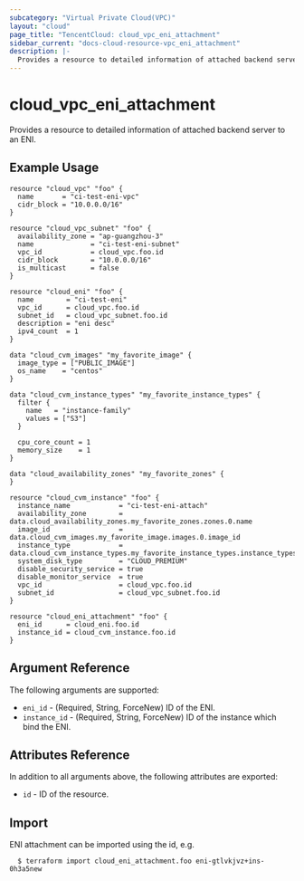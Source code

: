 ```yaml
---
subcategory: "Virtual Private Cloud(VPC)"
layout: "cloud"
page_title: "TencentCloud: cloud_vpc_eni_attachment"
sidebar_current: "docs-cloud-resource-vpc_eni_attachment"
description: |-
  Provides a resource to detailed information of attached backend server to an ENI.
---
```


# cloud_vpc_eni_attachment

Provides a resource to detailed information of attached backend server to an ENI.

## Example Usage

```hcl
resource "cloud_vpc" "foo" {
  name       = "ci-test-eni-vpc"
  cidr_block = "10.0.0.0/16"
}

resource "cloud_vpc_subnet" "foo" {
  availability_zone = "ap-guangzhou-3"
  name              = "ci-test-eni-subnet"
  vpc_id            = cloud_vpc.foo.id
  cidr_block        = "10.0.0.0/16"
  is_multicast      = false
}

resource "cloud_eni" "foo" {
  name        = "ci-test-eni"
  vpc_id      = cloud_vpc.foo.id
  subnet_id   = cloud_vpc_subnet.foo.id
  description = "eni desc"
  ipv4_count  = 1
}

data "cloud_cvm_images" "my_favorite_image" {
  image_type = ["PUBLIC_IMAGE"]
  os_name    = "centos"
}

data "cloud_cvm_instance_types" "my_favorite_instance_types" {
  filter {
    name   = "instance-family"
    values = ["S3"]
  }

  cpu_core_count = 1
  memory_size    = 1
}

data "cloud_availability_zones" "my_favorite_zones" {
}

resource "cloud_cvm_instance" "foo" {
  instance_name            = "ci-test-eni-attach"
  availability_zone        = data.cloud_availability_zones.my_favorite_zones.zones.0.name
  image_id                 = data.cloud_cvm_images.my_favorite_image.images.0.image_id
  instance_type            = data.cloud_cvm_instance_types.my_favorite_instance_types.instance_types.0.instance_type
  system_disk_type         = "CLOUD_PREMIUM"
  disable_security_service = true
  disable_monitor_service  = true
  vpc_id                   = cloud_vpc.foo.id
  subnet_id                = cloud_vpc_subnet.foo.id
}

resource "cloud_eni_attachment" "foo" {
  eni_id      = cloud_eni.foo.id
  instance_id = cloud_cvm_instance.foo.id
}
```

## Argument Reference

The following arguments are supported:

* `eni_id` - (Required, String, ForceNew) ID of the ENI.
* `instance_id` - (Required, String, ForceNew) ID of the instance which bind the ENI.

## Attributes Reference

In addition to all arguments above, the following attributes are exported:

* `id` - ID of the resource.



## Import

ENI attachment can be imported using the id, e.g.

```
  $ terraform import cloud_eni_attachment.foo eni-gtlvkjvz+ins-0h3a5new
```

